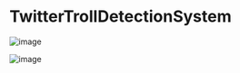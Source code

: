 # TwitterTrollDetectionSystem
![image](https://user-images.githubusercontent.com/56268192/204135267-846d5fe9-34cc-4b84-bfbe-f9a86d1fcb5a.png)

![image](https://user-images.githubusercontent.com/56268192/204135292-9a414ee2-4b9a-4d11-b841-b766d8aa9580.png)
